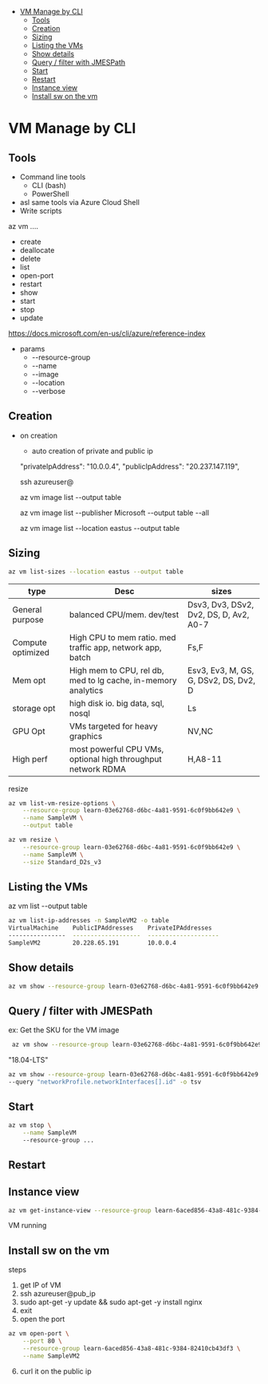 - [VM Manage by CLI](#vm-manage-by-cli)
  - [Tools](#tools)
  - [Creation](#creation)
  - [Sizing](#sizing)
  - [Listing the VMs](#listing-the-vms)
  - [Show details](#show-details)
  - [Query / filter with JMESPath](#query--filter-with-jmespath)
  - [Start](#start)
  - [Restart](#restart)
  - [Instance view](#instance-view)
  - [Install sw on the vm](#install-sw-on-the-vm)
# VM Manage by CLI

## Tools
* Command line tools
  * CLI (bash)
  * PowerShell
* asl same tools via Azure Cloud Shell
* Write scripts

az vm ....
* create
* deallocate
* delete
* list
* open-port
* restart
* show
* start
* stop
* update

https://docs.microsoft.com/en-us/cli/azure/reference-index

* params
  * --resource-group
  * --name
  * --image
  * --location
  * --verbose

## Creation

* on creation
  * auto creation of private and public ip

  "privateIpAddress": "10.0.0.4",
  "publicIpAddress": "20.237.147.119",

  ssh azureuser@<public-ip-address>

  az vm image list --output table

  az vm image list --publisher Microsoft --output table --all

  az vm image list --location eastus --output table

## Sizing

```bash
az vm list-sizes --location eastus --output table
```

|type|Desc|sizes|
|-|-|-|
|General purpose|balanced CPU/mem. dev/test|Dsv3, Dv3, DSv2, Dv2, DS, D, Av2, A0-7|
|Compute optimized|High CPU to mem ratio. med traffic app, network app, batch|Fs,F|
|Mem opt|High mem to CPU, rel db, med to lg cache, in-memory analytics|Esv3, Ev3, M, GS, G, DSv2, DS, Dv2, D|
|storage opt|high disk io. big data, sql, nosql|Ls|
|GPU Opt|VMs targeted for heavy graphics|NV,NC|
|High perf|most powerful CPU VMs, optional high throughput network RDMA|H,A8-11|


resize
```bash
az vm list-vm-resize-options \
    --resource-group learn-03e62768-d6bc-4a81-9591-6c0f9bb642e9 \
    --name SampleVM \
    --output table

az vm resize \
    --resource-group learn-03e62768-d6bc-4a81-9591-6c0f9bb642e9 \
    --name SampleVM \
    --size Standard_D2s_v3

```

## Listing the VMs
 az vm list --output table

 ```bash
 az vm list-ip-addresses -n SampleVM2 -o table
VirtualMachine    PublicIPAddresses    PrivateIPAddresses
----------------  -------------------  --------------------
SampleVM2         20.228.65.191        10.0.0.4
```

## Show details
```bash
az vm show --resource-group learn-03e62768-d6bc-4a81-9591-6c0f9bb642e9  --name SampleVM2
```

## Query / filter with JMESPath

ex: Get the SKU for the VM image
```bash
 az vm show --resource-group learn-03e62768-d6bc-4a81-9591-6c0f9bb642e9  --name SampleVM2  --query storageProfile.imageReference.sku
 ```

 "18.04-LTS"

 ```bash
 az vm show --resource-group learn-03e62768-d6bc-4a81-9591-6c0f9bb642e9  --name SampleVM2   \
 --query "networkProfile.networkInterfaces[].id" -o tsv
 ```

## Start
```bash
az vm stop \
    --name SampleVM
    --resource-group ...
```
## Restart


## Instance view

```bash
az vm get-instance-view --resource-group learn-6aced856-43a8-481c-9384-82410cb43df3 --name SampleVM2  --query "instanceView.statuses[?starts_with(code,'PowerState/')].displayStatus" -o tsv
```

VM running


## Install sw on the vm

steps 
1. get IP of VM
2. ssh azureuser@pub_ip
3. sudo apt-get -y update && sudo apt-get -y install nginx
4. exit
5. open the port
```bash
az vm open-port \
    --port 80 \
    --resource-group learn-6aced856-43a8-481c-9384-82410cb43df3 \
    --name SampleVM2
```
6. curl it on the public ip